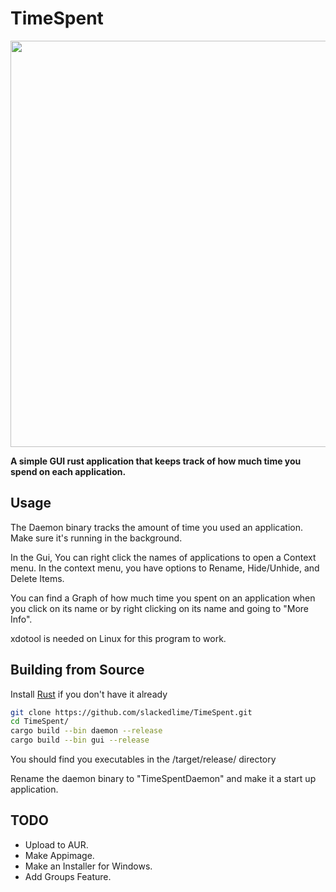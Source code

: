 # TimeSpent

<img src="https://i.imgur.com/6YpjZ0K.png" height="650">

**A simple GUI rust application that keeps track of how much time you spend on each application.**

## Usage
The Daemon binary tracks the amount of time you used an application. Make sure it's running in the background.

In the Gui, You can right click the names of applications to open a Context menu.
In the context menu, you have options to Rename, Hide/Unhide, and Delete Items.

You can find a Graph of how much time you spent on an application when you click on its name or by right clicking on its name and going to "More Info".

xdotool is needed on Linux for this program to work.

## Building from Source

Install [Rust](https://www.rust-lang.org/tools/install) if you don't have it already

``` bash
git clone https://github.com/slackedlime/TimeSpent.git
cd TimeSpent/
cargo build --bin daemon --release
cargo build --bin gui --release
```

You should find you executables in the /target/release/ directory

Rename the daemon binary to "TimeSpentDaemon" and make it a start up application.

## TODO

- Upload to AUR.
- Make Appimage.
- Make an Installer for Windows.
- Add Groups Feature.
